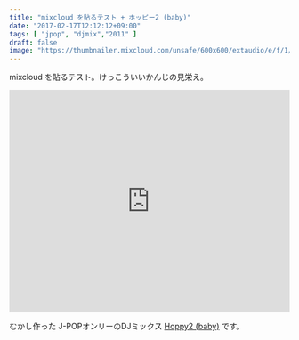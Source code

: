 ```yaml
---
title: "mixcloud を貼るテスト + ホッピー2 (baby)"
date: "2017-02-17T12:12:12+09:00"
tags: [ "jpop", "djmix","2011" ]
draft: false
image: "https://thumbnailer.mixcloud.com/unsafe/600x600/extaudio/e/f/1/6/44ec-a8ab-40ce-bdfa-3c62bd5a9257.jpg"
---
```


mixcloud を貼るテスト。けっこういいかんじの見栄え。

<div class="embed">
<iframe width="100%" height="400" src="https://www.mixcloud.com/widget/iframe/?feed=https%3A%2F%2Fwww.mixcloud.com%2Fmatsuoshi%2Fhoppy-2-baby%2F&light=1" frameborder="0"></iframe>
</div>

むかし作った J-POPオンリーのDJミックス [Hoppy2 (baby)](https://www.mixcloud.com/matsuoshi/hoppy-2-baby/) です。
